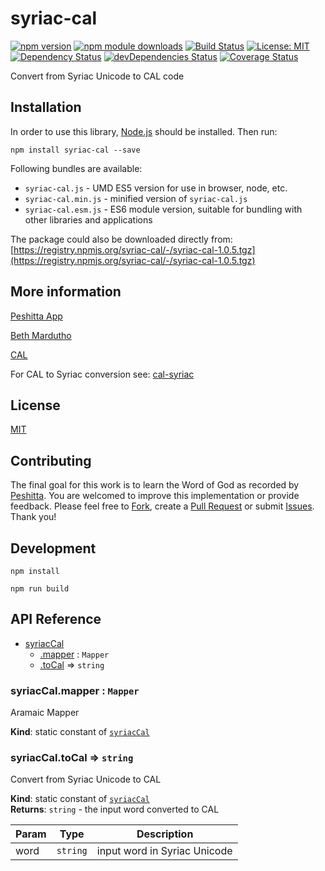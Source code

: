 # syriac-cal

[![npm version](https://badge.fury.io/js/syriac-cal.svg)](https://badge.fury.io/js/syriac-cal)
[![npm module downloads](http://img.shields.io/npm/dt/syriac-cal.svg)](https://www.npmjs.org/package/syriac-cal)
[![Build Status](https://travis-ci.org/peshitta/syriac-cal.svg?branch=master)](https://travis-ci.org/peshitta/syriac-cal)
[![License: MIT](https://img.shields.io/badge/License-MIT-yellow.svg)](https://github.com/peshitta/syriac-cal/blob/master/LICENSE)
[![Dependency Status](https://david-dm.org/peshitta/syriac-cal.svg)](https://david-dm.org/peshitta/syriac-cal)
[![devDependencies Status](https://david-dm.org/peshitta/syriac-cal/dev-status.svg)](https://david-dm.org/peshitta/syriac-cal?type=dev)
[![Coverage Status](https://coveralls.io/repos/github/peshitta/syriac-cal/badge.svg?branch=master)](https://coveralls.io/github/peshitta/syriac-cal?branch=master)

Convert from Syriac Unicode to CAL code

## Installation

In order to use this library, [Node.js](https://nodejs.org) should be installed. 
Then run:
```
npm install syriac-cal --save
```

Following bundles are available:
* `syriac-cal.js` - UMD ES5 version for use in browser, node, etc.
* `syriac-cal.min.js` - minified version of `syriac-cal.js`
* `syriac-cal.esm.js` - ES6 module version, suitable for bundling with other 
libraries and applications

The package could also be downloaded directly from:
[https://registry.npmjs.org/syriac-cal/-/syriac-cal-1.0.5.tgz](https://registry.npmjs.org/syriac-cal/-/syriac-cal-1.0.5.tgz)

## More information

[Peshitta App](https://peshitta.github.io)

[Beth Mardutho](https://sedra.bethmardutho.org/about/fonts)

[CAL](http://cal1.cn.huc.edu/searching/fullbrowser.html)

For CAL to Syriac conversion see:
[cal-syriac](https://github.com/peshitta/cal-syriac)

## License

[MIT](https://github.com/peshitta/syriac-cal/blob/master/LICENSE)

## Contributing

The final goal for this work is to learn the Word of God as recorded by
[Peshitta](https://en.wikipedia.org/wiki/Peshitta).
You are welcomed to improve this implementation or provide feedback. Please
feel free to [Fork](https://help.github.com/articles/fork-a-repo/), create a
[Pull Request](https://help.github.com/articles/about-pull-requests/) or
submit [Issues](https://github.com/peshitta/syriac-cal/issues).
Thank you!

## Development

```
npm install
```
```
npm run build
```

## API Reference

* [syriacCal](#module_syriacCal)
    * [.mapper](#module_syriacCal.mapper) : <code>Mapper</code>
    * [.toCal](#module_syriacCal.toCal) ⇒ <code>string</code>

<a name="module_syriacCal.mapper"></a>

### syriacCal.mapper : <code>Mapper</code>
Aramaic Mapper

**Kind**: static constant of [<code>syriacCal</code>](#module_syriacCal)  
<a name="module_syriacCal.toCal"></a>

### syriacCal.toCal ⇒ <code>string</code>
Convert from Syriac Unicode to CAL

**Kind**: static constant of [<code>syriacCal</code>](#module_syriacCal)  
**Returns**: <code>string</code> - the input word converted to CAL  

| Param | Type | Description |
| --- | --- | --- |
| word | <code>string</code> | input word in Syriac Unicode |

